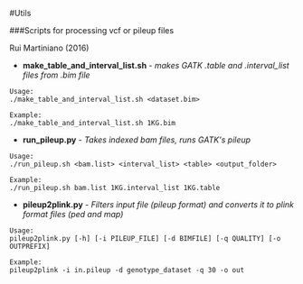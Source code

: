 #Utils

###Scripts for processing vcf or pileup files


Rui Martiniano (2016)


 - **make_table_and_interval_list.sh** - *makes GATK .table and .interval_list files from .bim file*
 
```
Usage:
./make_table_and_interval_list.sh <dataset.bim>

Example:
./make_table_and_interval_list.sh 1KG.bim 

```
 
  
 - **run_pileup.py** - *Takes indexed bam files, runs GATK's pileup*
```
Usage:
./run_pileup.sh <bam.list> <interval_list> <table> <output_folder>

Example:
./run_pileup.sh bam.list 1KG.interval_list 1KG.table
```



- **pileup2plink.py** - *Filters input file (pileup format) and converts it to plink format files (ped and map)*

```
Usage:
pileup2plink.py [-h] [-i PILEUP_FILE] [-d BIMFILE] [-q QUALITY] [-o OUTPREFIX]

Example:
pileup2plink -i in.pileup -d genotype_dataset -q 30 -o out

```


